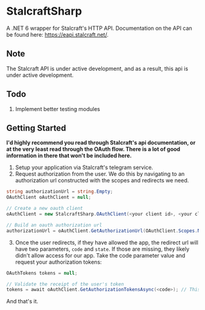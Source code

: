 # StalcraftSharp
A .NET 6 wrapper for Stalcraft's HTTP API. Documentation on the API can be found here: https://eapi.stalcraft.net/.

## Note
The Stalcraft API is under active development, and as a result, this api is under active development.

## Todo
1. Implement better testing modules

## Getting Started
**I'd highly recommend you read through Stalcraft's api documentation, or at the very least read through the OAuth flow. There is a lot of good information in there that won't be included here.**

1. Setup your application via Stalcraft's telegram service.
2. Request authorization from the user. We do this by navigating to an authorization url constructed with the scopes and redirects we need.
```C#
string authorizationUrl = string.Empty;
OAuthClient oAuthClient = null;

// Create a new oauth client
oAuthClient = new StalcraftSharp.OAuthClient(<your client id>, <your client secret>, <redirect url>);

// Build an oauth authorization url
authorizationUrl = oAuthClient.GetAuthorizationUrl(OAuthClient.Scopes.Nothing); // At the moment, stalcraft doesn't have any scopes.
```
3. Once the user redirects, if they have allowed the app, the redirect url will have two parameters, `code` and `state`. If those are missing, they likely didn't allow access for our app. Take the code parameter value and request your authorization tokens:
```C#
OAuthTokens tokens = null;

// Validate the receipt of the user's token
tokens = await oAuthClient.GetAuthorizationTokensAsync(<code>); // This will return your access token, refresh token, and an expiration time. 
```

And that's it.
